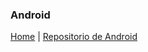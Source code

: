 ### Android

[Home](https://profesantiago.github.io) | [Repositorio de Android](https://github.com/ProfeSantiago/Android-Java)
